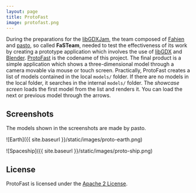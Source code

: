 ```yaml
---
layout: page
title: ProtoFast
image: protofast.png
---
```

During the preparations for the [libGDXJam](https://itch.io/jam/libgdxjam), the team composed of [Fahien](https://twitter.com/Fahien) and [pasto](https://sketchfab.com/pasto), so called **FaSTeam**, needed to test the effectiveness of its work by creating a prototype application which involves the use of [libGDX](https://libgdx.badlogicgames.com) and [Blender](https://www.blender.org). [ProtoFast](https://github.com/Fahien/protofast) is the codename of this project. The final product is a simple application which shows a three-dimensional model through a camera movable via mouse or touch screen. Practically, ProtoFast creates a list of models contained in the local `models/` folder. If there are no models in the local folder, it searches in the internal `models/` folder. The _showcase screen_ loads the first model from the list and renders it. You can load the next or previous model through the arrows.

## Screenshots

The models shown in the screenshots are made by pasto.

![Earth]({{ site.baseurl }}/static/images/proto-earth.png)

![Spaceship]({{ site.baseurl }}/static/images/proto-ship.png)

## License

ProtoFast is licensed under the [Apache 2 License](https://www.apache.org/licenses/LICENSE-2.0.html).
